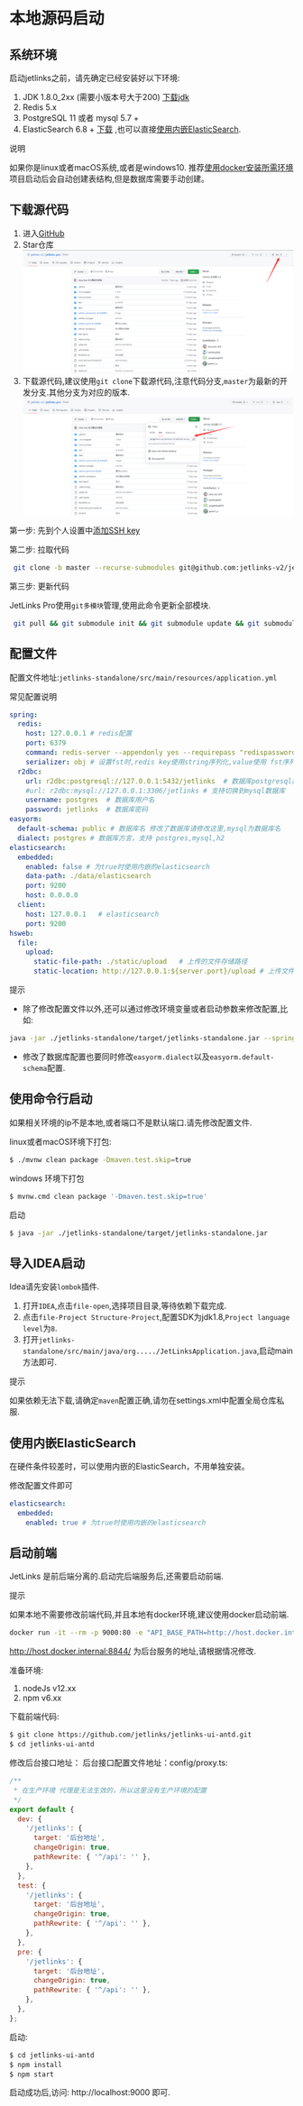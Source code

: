 # 本地源码启动

## 系统环境

启动jetlinks之前，请先确定已经安装好以下环境:

1. JDK 1.8.0_2xx (需要小版本号大于200) <a href='https://adoptopenjdk.net/releases.html?variant=openjdk8&jvmVariant=hotspot'>下载jdk</a>
2. Redis 5.x
3. PostgreSQL 11 或者 mysql 5.7 +
4. ElasticSearch 6.8 + <a href='https://www.elastic.co/cn/downloads/elasticsearch'>下载</a> ,也可以直接<a href='#内嵌elasticsearch启动'>使用内嵌ElasticSearch</a>.

<div class='explanation primary'>
  <p class='explanation-title-warp'>
    <span class='iconfont icon-bangzhu explanation-icon'></span>
    <span class='explanation-title font-weight'>说明</span>
  </p>

如果你是linux或者macOS系统,或者是windows10. 推荐<a href='./ide-docker-start.md'>使用docker安装所需环境</a>
项目启动后会自动创建表结构,但是数据库需要手动创建。

</div>

## 下载源代码

1. 进入<a href='https://github.com/jetlinks-v2/jetlinks-pro'>GitHub</a>
2. Star仓库
   ![star.png](./images/star.png)
3. 下载源代码,建议使用`git clone`下载源代码,注意代码分支,`master`为最新的开发分支.其他分支为对应的版本.
   ![download.png](./images/download.png)

第一步: 先到个人设置中[添加SSH key](https://github.com/settings/keys)

第二步: 拉取代码

```bash
 git clone -b master --recurse-submodules git@github.com:jetlinks-v2/jetlinks-pro.git && git submodule foreach git checkout master
```

第三步: 更新代码

JetLinks Pro使用`git多模块`管理,使用此命令更新全部模块.
```bash
 git pull && git submodule init && git submodule update && git submodule foreach git checkout master && git submodule foreach git pull origin master
```

## 配置文件

配置文件地址:`jetlinks-standalone/src/main/resources/application.yml`

常见配置说明

```yml
spring:
  redis:
    host: 127.0.0.1 # redis配置
    port: 6379
    command: redis-server --appendonly yes --requirepass "redispassword"
    serializer: obj # 设置fst时,redis key使用string序列化,value使用 fst序列化.
  r2dbc:
    url: r2dbc:postgresql://127.0.0.1:5432/jetlinks  # 数据库postgresql数据库配置
    #url: r2dbc:mysql://127.0.0.1:3306/jetlinks # 支持切换到mysql数据库
    username: postgres  # 数据库用户名
    password: jetlinks  # 数据库密码
easyorm:
  default-schema: public # 数据库名 修改了数据库请修改这里,mysql为数据库名
  dialect: postgres # 数据库方言，支持 postgres,mysql,h2
elasticsearch:
  embedded:
    enabled: false # 为true时使用内嵌的elasticsearch
    data-path: ./data/elasticsearch
    port: 9200
    host: 0.0.0.0
  client:
    host: 127.0.0.1   # elasticsearch
    port: 9200
hsweb:
  file:
    upload:
      static-file-path: ./static/upload   # 上传的文件存储路径
      static-location: http://127.0.0.1:${server.port}/upload # 上传文件后,将使用此地址来访问文件,在部署到服务器后需要修改这个地址为服务器的ip.
```

<div class='explanation info'>
  <p class='explanation-title-warp'> 
    <span class='iconfont icon-tishi explanation-icon'></span>
    <span class='explanation-title font-weight'>提示</span>
  </p>

- 除了修改配置文件以外,还可以通过修改环境变量或者启动参数来修改配置,比如:

```bash
java -jar ./jetlinks-standalone/target/jetlinks-standalone.jar --spring.elasticsearch.embedded.enabled=true
```

- 修改了数据库配置也要同时修改`easyorm.dialect`以及`easyorm.default-schema`配置.

</div>

## 使用命令行启动

如果相关环境的ip不是本地,或者端口不是默认端口.请先修改配置文件.

linux或者macOS环境下打包:
```bash
$ ./mvnw clean package -Dmaven.test.skip=true
```

windows 环境下打包
```bash
$ mvnw.cmd clean package '-Dmaven.test.skip=true'
```

启动
```bash
$ java -jar ./jetlinks-standalone/target/jetlinks-standalone.jar
```

## 导入IDEA启动

Idea请先安装`lombok`插件.

1. 打开`IDEA`,点击`file-open`,选择项目目录,等待依赖下载完成.
2. 点击`file-Project Structure-Project`,配置SDK为jdk1.8,`Project language level`为`8`.
3. 打开`jetlinks-standalone/src/main/java/org...../JetLinksApplication.java`,启动main方法即可.

<div class='explanation info'>
  <p class='explanation-title-warp'> 
    <span class='iconfont icon-tishi explanation-icon'></span>
    <span class='explanation-title font-weight'>提示</span>
  </p>

如果依赖无法下载,请确定`maven`配置正确,请勿在settings.xml中配置全局仓库私服.

</div>

## 使用内嵌ElasticSearch

在硬件条件较差时，可以使用内嵌的ElasticSearch，不用单独安装。

修改配置文件即可

```yml
elasticsearch:
  embedded:
    enabled: true # 为true时使用内嵌的elasticsearch
```

## 启动前端

JetLinks 是前后端分离的.启动完后端服务后,还需要启动前端.
<div class='explanation info'>
  <p class='explanation-title-warp'> 
    <span class='iconfont icon-tishi explanation-icon'></span>
    <span class='explanation-title font-weight'>提示</span>
  </p>

如果本地不需要修改前端代码,并且本地有docker环境,建议使用docker启动前端.

```bash
docker run -it --rm -p 9000:80 -e "API_BASE_PATH=http://host.docker.internal:8844/" registry.cn-shenzhen.aliyuncs.com/jetlinks/jetlinks-ui-pro:2.0.0
```
http://host.docker.internal:8844/ 为后台服务的地址,请根据情况修改.

</div>
准备环境:

1. nodeJs v12.xx
2. npm v6.xx

下载前端代码:
```bash
$ git clone https://github.com/jetlinks/jetlinks-ui-antd.git
$ cd jetlinks-ui-antd
```

修改后台接口地址：
后台接口配置文件地址：config/proxy.ts:

```js
/**
 * 在生产环境 代理是无法生效的，所以这里没有生产环境的配置
 */
export default {
  dev: {
    '/jetlinks': {
      target: '后台地址',
      changeOrigin: true,
      pathRewrite: { '^/api': '' },
    },
  },
  test: {
    '/jetlinks': {
      target: '后台地址',
      changeOrigin: true,
      pathRewrite: { '^/api': '' },
    },
  },
  pre: {
    '/jetlinks': {
      target: '后台地址',
      changeOrigin: true,
      pathRewrite: { '^/api': '' },
    },
  },
};
```

启动:
```bash
$ cd jetlinks-ui-antd
$ npm install
$ npm start
```

启动成功后,访问: http://localhost:9000 即可.

